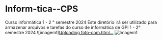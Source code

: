 # Inform-tica--CPS
Curso informática 1 - 2 ° semestre 2024
Este diretório irá ser utilizado para armazenar arquivos e tarefas do curso de informática de GPI 1 - 2° semestre 2024 
![imagem1][Uploading foto-com.html…]()
![Imagem1](https://github.com/user-attachments/assets/69207000-bce9-4a5c-ad13-5034af56e4bf)
